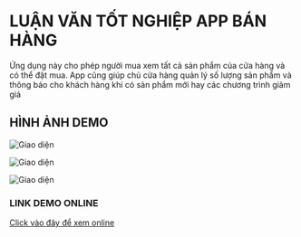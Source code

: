 # LUẬN VĂN TỐT NGHIỆP APP BÁN HÀNG
Ứng dụng này cho phép người mua xem tất cả sản phẩm của cửa hàng và có thể đặt mua.
App cũng giúp chủ cửa hàng quản lý số lượng sản phẩm và thông báo cho khách hàng khi có sản phẩm mới hay các chương trình giảm giá

## HÌNH ẢNH DEMO
![Giao diện](https://flic.kr/p/2n6YdQP)

![Giao diện](https://flic.kr/p/2n71SYk)

![Giao diện](https://flic.kr/p/2n6ZraN)

### LINK DEMO ONLINE
[Click vào đây để xem online](https://vimeo.com/684983642)


